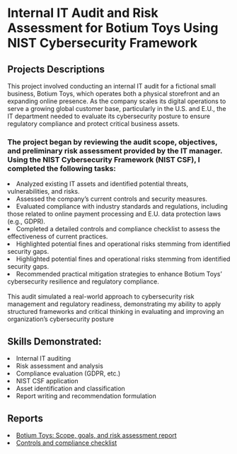 # Internal IT Audit and Risk Assessment for Botium Toys Using NIST Cybersecurity Framework
<h2>Projects Descriptions</h2>
<p>This project involved conducting an internal IT audit for a fictional small business, Botium Toys, which operates both a physical storefront and an expanding online presence. As the company scales its digital operations to serve a growing global customer base, particularly in the U.S. and E.U., the IT department needed to evaluate its cybersecurity posture to ensure regulatory compliance and protect critical business assets.

<h3>The project began by reviewing the audit scope, objectives, and preliminary risk assessment provided by the IT manager. Using the NIST Cybersecurity Framework (NIST CSF), I completed the following tasks:</h3></p>
   <li> Analyzed existing IT assets and identified potential threats, vulnerabilities, and risks.</li>
   <li> Assessed the company’s current controls and security measures.</li>
   <li> Evaluated compliance with industry standards and regulations, including those related to online payment processing and E.U. data protection laws (e.g., GDPR).</li>
   <li> Completed a detailed controls and compliance checklist to assess the effectiveness of current practices.</li>
   <li> Highlighted potential fines and operational risks stemming from identified security gaps.</li>
   <li> Highlighted potential fines and operational risks stemming from identified security gaps.</li>
   <li> Recommended practical mitigation strategies to enhance Botium Toys’ cybersecurity resilience and regulatory compliance.</li> <br>
This audit simulated a real-world approach to cybersecurity risk management and regulatory readiness, demonstrating my ability to apply structured frameworks and critical thinking in evaluating and improving an organization’s cybersecurity posture
<br>
<h2>Skills Demonstrated:</h2>
<li>Internal IT auditing</li>
<li>Risk assessment and analysis</li>
<li>Compliance evaluation (GDPR, etc.)</li>
<li>NIST CSF application</li>
<li>Asset identification and classification</li>
<li>Report writing and recommendation formulation</li>
<h2>Reports</h2>
<a href="#"><li>Botium Toys: Scope, goals, and risk assessment report</li></a>
<a href="#"><li>Controls and compliance checklist</li></a>


